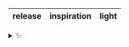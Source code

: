 | release | inspiration | light |
| :-----: | :---------: | :---: |

<details>
  <summary>✨</summary>
  These words are chosen at random each day. New words will appear here tomorrow morning.
</details>